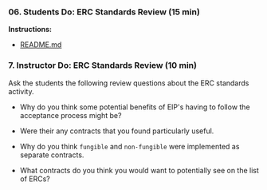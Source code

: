 ### 06. Students Do: ERC Standards Review (15 min)

**Instructions:**

* [README.md](Activities/06_Stu_ERC_Standards_Exploration/README.md)

### 7. Instructor Do: ERC Standards Review (10 min)

Ask the students the following review questions about the ERC standards activity.

* Why do you think some potential benefits of EIP's having to follow the acceptance process might be?

* Were their any contracts that you found particularly useful.

* Why do you think `fungible` and `non-fungible` were implemented as separate contracts.

* What contracts do you think you would want to potentially see on the list of ERCs?
